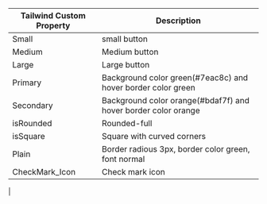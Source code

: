 
| Tailwind Custom Property | Description |
|--------------------------|-------------|
| Small | small button |
| Medium | Medium button |
| Large | Large button |
| Primary | Background color green(#7eac8c) and hover border color green |
| Secondary | Background color orange(#bdaf7f) and hover border color orange |
| isRounded | Rounded-full |
| isSquare | Square with curved corners |
| Plain | Border radious 3px, border color green, font normal |
| CheckMark_Icon | Check mark icon |
|

 
